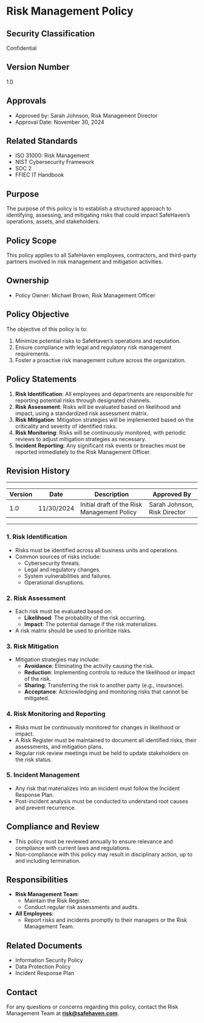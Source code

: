 # Risk Management Policy

## Security Classification
Confidential

## Version Number
1.0

## Approvals
- Approved by: Sarah Johnson, Risk Management Director
- Approval Date: November 30, 2024

## Related Standards
- ISO 31000: Risk Management
- NIST Cybersecurity Framework
- SOC 2
- FFIEC IT Handbook

## Purpose
The purpose of this policy is to establish a structured approach to identifying, assessing, and mitigating risks that could impact SafeHaven’s operations, assets, and stakeholders.

## Policy Scope
This policy applies to all SafeHaven employees, contractors, and third-party partners involved in risk management and mitigation activities.

## Ownership
- Policy Owner: Michael Brown, Risk Management Officer

## Policy Objective
The objective of this policy is to:
1. Minimize potential risks to SafeHaven’s operations and reputation.
2. Ensure compliance with legal and regulatory risk management requirements.
3. Foster a proactive risk management culture across the organization.

## Policy Statements
1. **Risk Identification**: All employees and departments are responsible for reporting potential risks through designated channels.
2. **Risk Assessment**: Risks will be evaluated based on likelihood and impact, using a standardized risk assessment matrix.
3. **Risk Mitigation**: Mitigation strategies will be implemented based on the criticality and severity of identified risks.
4. **Risk Monitoring**: Risks will be continuously monitored, with periodic reviews to adjust mitigation strategies as necessary.
5. **Incident Reporting**: Any significant risk events or breaches must be reported immediately to the Risk Management Officer.

## Revision History
---

| Version | Date       | Description                                | Approved By               |
|---------|------------|--------------------------------------------|---------------------------|
| 1.0     | 11/30/2024 | Initial draft of the Risk Management Policy | Sarah Johnson, Risk Director |

---



### 1. Risk Identification
- Risks must be identified across all business units and operations.
- Common sources of risks include:
  - Cybersecurity threats.
  - Legal and regulatory changes.
  - System vulnerabilities and failures.
  - Operational disruptions.

### 2. Risk Assessment
- Each risk must be evaluated based on:
  - **Likelihood**: The probability of the risk occurring.
  - **Impact**: The potential damage if the risk materializes.
- A risk matrix should be used to prioritize risks.

### 3. Risk Mitigation
- Mitigation strategies may include:
  - **Avoidance**: Eliminating the activity causing the risk.
  - **Reduction**: Implementing controls to reduce the likelihood or impact of the risk.
  - **Sharing**: Transferring the risk to another party (e.g., insurance).
  - **Acceptance**: Acknowledging and monitoring risks that cannot be mitigated.

### 4. Risk Monitoring and Reporting
- Risks must be continuously monitored for changes in likelihood or impact.
- A Risk Register must be maintained to document all identified risks, their assessments, and mitigation plans.
- Regular risk review meetings must be held to update stakeholders on the risk status.

### 5. Incident Management
- Any risk that materializes into an incident must follow the Incident Response Plan.
- Post-incident analysis must be conducted to understand root causes and prevent recurrence.

## Compliance and Review
- This policy must be reviewed annually to ensure relevance and compliance with current laws and regulations.
- Non-compliance with this policy may result in disciplinary action, up to and including termination.

## Responsibilities
- **Risk Management Team**:
  - Maintain the Risk Register.
  - Conduct regular risk assessments and audits.
- **All Employees**:
  - Report risks and incidents promptly to their managers or the Risk Management Team.

## Related Documents
- Information Security Policy
- Data Protection Policy
- Incident Response Plan

## Contact
For any questions or concerns regarding this policy, contact the Risk Management Team at **risk@safehaven.com**.
